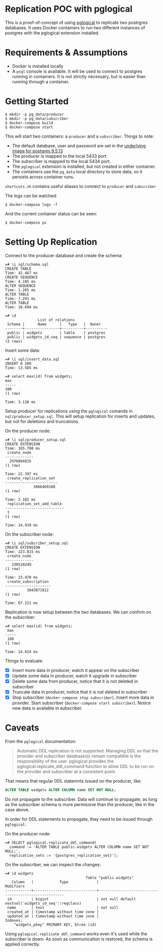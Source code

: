 # Replication POC with pglogical

This is a proof-of-concept of using [pglogical][pglogical] to replicate two postrgres databases. It uses Docker containers to run two different instances of postgres with the pglogical extension installed.

# Requirements & Assumptions
- Docker is installed locally
- A `psql` console is available. It will be used to connect to postgres running in containers. It is not strictly necessary, but is easier than running through a container.

# Getting Started

```shell
$ mkdir -p pg_data/producer
$ mkdir -p pg_data/subscriber
$ docker-compose build
$ docker-compose start
```

This will start two containers: a `producer` and a `subscriber`. Things to note:
- The default database, user and password are set in the [underlying image for postgres 9.5.13][postgres-image]
- The producer is mapped to the local 5433 port.
- The subscriber is mapped to the local 5434 port.
- The `pglogical` extension is installed, but not created in either container.
- The containers use the `pg_data` local directory to store data, so it persists across container runs.

`shortcuts.sh` contains useful aliases to connect to `producer` and `subscriber`

The logs can be watched:

```
$ docker-compose logs -f
```

And the current container status can be seen:

```
$ docker-compose ps
```

# Setting Up Replication

Connect to the producer database and create the schema:

```
=# \i sql/schema.sql
CREATE TABLE
Time: 42.467 ms
CREATE SEQUENCE
Time: 4.185 ms
ALTER SEQUENCE
Time: 1.265 ms
ALTER TABLE
Time: 7.291 ms
ALTER TABLE
Time: 10.694 ms

=# \d
               List of relations
 Schema |      Name      |   Type   |  Owner
--------+----------------+----------+----------
 public | widgets        | table    | postgres
 public | widgets_id_seq | sequence | postgres
(2 rows)
```

Insert some data:

```
=# \i sql/insert_data.sql
INSERT 0 100
Time: 13.585 ms

=# select max(id) from widgets;
max
-----
100
(1 row)

Time: 3.110 ms
```

Setup producer for replications using the `pglogical` comands in `sql/producer_setup.sql`. This will setup replication for inserts and updates, but not for deletions and truncations.

On the producer node:

```
=# \i sql/producer_setup.sql
CREATE EXTENSION
Time: 165.708 ms
 create_node
-------------
  2976894835
(1 row)

Time: 22.397 ms
 create_replication_set
------------------------
             3866469108
(1 row)

Time: 2.102 ms
 replication_set_add_table
---------------------------
 t
(1 row)

Time: 14.939 ms
```

On the subscriber node:

```
=# \i sql/subcriber_setup.sql
CREATE EXTENSION
Time: 223.815 ms
 create_node
-------------
   330520249
(1 row)

Time: 23.478 ms
 create_subscription
---------------------
          3043071812
(1 row)

Time: 67.221 ms
```

Replication is now setup between the two databases. We can confirm on the subscriber:

```
=# select max(id) from widgets;
 max
-----
 100
(1 row)

Time: 14.624 ms
```

Things to evaluate:
- [x] Insert more data in producer, watch it appear on the subscriber
- [x] Update some data in producer, watch it upgrade in subscriber
- [x] Delete some data from producer, notice that it is *not* deleted in subscriber
- [x] Truncate data in producer, notice that it is *not* deleted in subscriber
- [x] Stop subscriber (`docker-compose stop subscriber`). Insert more data in provider. Start subscriber (`docker-compose start subscriber`). Notice new data is available in subscriber.

# Caveats

From the `pglogical` documentation:

> Automatic DDL replication is not supported. Managing DDL so that the provider and subscriber database(s) remain compatible is the responsibility of the user.
pglogical provides the pglogical.replicate_ddl_command function to allow DDL to be run on the provider and subscriber at a consistent point.

That means that regular DDL statemnts issued on the producer, like:
```sql
ALTER TABLE widgets ALTER COLUMN name SET NOT NULL;
```

Do not propagate to the subscriber. Data will continue to propagate, as long as the subscriber schema is more permissive than the producer, like in the case above.

In order for DDL statements to propagate, they need to be issued through `pglogical`:

On the producer node:

```
=# SELECT pglogical.replicate_ddl_command(
  command := 'ALTER TABLE public.widgets ALTER COLUMN name SET NOT NULL;',
  replication_sets := '{postgres_replication_set}');
```

On the subscriber, we can inspect the changes:

```
=# \d widgets
                                     Table "public.widgets"
   Column   |            Type             |                      Modifiers
------------+-----------------------------+------------------------------------------------------
 id         | bigint                      | not null default nextval('widgets_id_seq'::regclass)
 name       | text                        | not null
 created_at | timestamp without time zone |
 updated_at | timestamp without time zone |
Indexes:
    "widgets_pkey" PRIMARY KEY, btree (id)
```

Using `pglogical.replicate_ddl_command` works even it's used while the subscriber is down: As soon as communication is restored, the schema is applied correctly.

[pglogical]: https://www.2ndquadrant.com/en/resources/pglogical/pglogical-docs/
[postgres-image]: https://hub.docker.com/_/postgres/
